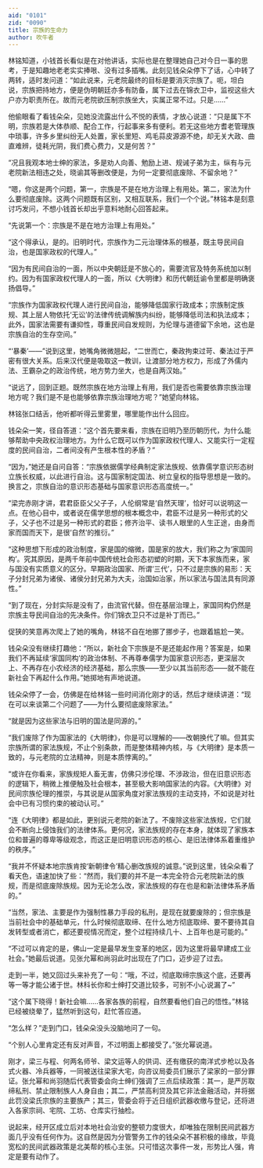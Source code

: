 ```yaml
---
aid: "0101"
zid: "0090"
title: 宗族的生命力
author: 吹牛者
---
```


林铭知道，小钱首长看似是在对他讲话，实际也是在整理她自己对今日一事的思考，于是知趣地老老实实捧哏、没有过多插嘴。此刻见钱朵朵停下了话，心中转了两转，适时发问道：“如此说来，元老院最终的目标是要消灭宗族了。呃，坦白说，宗族把持地方，便是伪明朝廷亦多有防备，属下过去在锦衣卫中，监视这些大户亦为职责所在。故而元老院欲压制宗族坐大，实属正常不过。只是……”



他偷眼看了看钱朵朵，见她没流露出什么不悦的表情，才放心说道：“只是属下不明，宗族若是大体恭顺、配合工作，行起事来多有便利。若无这些地方耆老管理族中琐事，许多乡里纠纷无人处置，家长里短、鸡毛蒜皮源源不绝，却无关大政、曲直难辨，徒耗光阴，我们费心费力，又是何苦？”



“况且我观本地士绅的家法，多是劝人向善、勉励上进、规诫子弟为主，纵有与元老院新法相违之处，晓谕其等删改便是，为何一定要彻底废除、不留余地？”



“嗯，你这是两个问题，第一，宗族是不是在地方治理上有用处。第二，家法为什么要彻底废除。这两个问题既有区别，又相互联系，我们一个个说。”林铭本是刻意讨巧发问，不想小钱首长却出乎意料地耐心回答起来。



“先说第一个：宗族是不是在地方治理上有用处。”



“这个得承认，是的。旧明时代，宗族作为二元治理体系的根基，既主导民间自治，也是国家政权的代理人。”



“因为有民间自治的一面，所以中央朝廷是不放心的，需要流官及特务系统加以制约。因为有国家政权代理人的一面，所以《大明律》和历代朝廷谕令里都是明确褒扬倡导。”



“宗族作为国家政权代理人进行民间自治，能够降低国家行政成本；宗族制定族规、其上层人物依托‘无讼’的法律传统调解族内纠纷，能够降低司法和执法成本；此外，国家法需要有谦抑性，尊重民间自发规则，为伦理与道德留下余地，这也是宗族自治的生存空间。”



“‘暴秦’——”说到这里，她嘴角微微翘起，“二世而亡，秦政拘束过苛、秦法过于严密有很大关系。后来汉代便是吸取这一教训，让渡部分地方权力，形成了外儒内法、王霸杂之的政治传统，地方势力坐大，也是自两汉始。”



“说远了，回到正题。既然宗族在地方治理上有用，我们是否也需要依靠宗族治理地方呢？我们是不是也能够依靠宗族治理地方呢？”她望向林铭。



林铭张口结舌，他听都听得云里雾里，哪里能作出什么回应。



钱朵朵一笑，径自答道：“这个首先要来看，宗族在旧明乃至历朝历代，为什么能够帮助中央政权治理地方。为什么它既可以作为国家政权代理人、又能实行一定程度的民间自治，二者间没有产生根本性的矛盾？”



“因为，”她还是自问自答：“宗族依据儒学经典制定家法族规、依靠儒学意识形态树立族长权威，以此进行自治。这与国家制定国法、树立皇权的指导思想是一致的。换言之，宗族自治的意识形态基础与国家意识形态高度统一。”



“梁完赤刚才讲，君君臣臣父父子子，人伦纲常是‘自然天理’，恰好可以说明这一点。在他心目中，或者说在儒学思想的根本概念中，君臣不过是另一种形式的父子，父子也不过是另一种形式的君臣；修齐治平、读书人眼里的人生正途，由身而家而国而天下，是很‘自然’的推衍。”



“这种思想下形成的政治制度，家是国的缩微，国是家的放大，我们称之为‘家国同构’。究其原因，是两千年前中国传统社会形态初塑的时期，天下本家族而来，家与国没有实质意义的区分。早期政治国家、所谓‘三代’，只不过是宗族的易形：天子分封兄弟为诸侯、诸侯分封兄弟为大夫，治国如治家，所以家法与国法具有同源性。”



“到了现在，分封实际是没有了，由流官代替。但在基层治理上，家国同构仍然是宗族主导民间自治的先决条件。你们锦衣卫只不过是补丁而已。”



促狭的笑意再次爬上了她的嘴角，林铭不自在地挪了挪步子，也跟着尴尬一笑。



钱朵朵没有继续打趣他：“所以，新社会下宗族是不是还能起作用？答案是，如果我们不再延续‘家国同构’的政治体制、不再尊奉儒学为国家意识形态，更深层次上、不再存在小农经济的经济基础，那么宗族——至少以其当前形态——就不能在新社会下再起什么作用。”她掷地有声地说道。



钱朵朵停了一会，仿佛是在给林铭一些时间消化刚才的话，然后才继续讲道：“现在可以来谈第二个问题了——为什么要彻底废除家法。”



“就是因为这些家法与旧明的国法是同源的。”



“我们废除了作为国家法的《大明律》，你是可以理解的——改朝换代了嘛。但其实宗族所谓的家法族规，不止个别条款，而是整体精神内核，与《大明律》是本质一致的，与元老院的立法精神，则是本质悖离的。”



“或许在你看来，家族规矩人畜无害，仿佛只涉伦理、不涉政治，但在旧意识形态的逻辑下，稍微上推便触及社会根本，甚至极大影响国家法的内容。《大明律》对民间宗族伦理的推崇，与其说是从国家角度对家法族规的主动支持，不如说是对社会中已有习惯约束的被动认可。”



“连《大明律》都是如此，更别说元老院的新法了。不废除这些家法族规，它们就会不断向上侵蚀我们的法律体系。更何况，家法族规的存在本身，就体现了家族本位和普遍的尊卑等级观念，而这正是旧明意识形态的核心、是旧法律体系着重维护的秩序。”



“我并不怀疑本地宗族肯按‘新朝律令’精心删改族规的诚意。”说到这里，钱朵朵看了看天色，语速加快了些：“然而，我们要的并不是一本完全符合元老院新法的族规，而是彻底废除族规。因为无论怎么改，家法族规的存在也是和新法律体系矛盾的。”



“当然，家法、主要是作为强制性暴力手段的私刑，是现在就要废除的；但宗族是当前社会中的基础单元，什么时候彻底取缔、在什么地方彻底取缔、要不要待其自发转型或者消亡，都还要视情况而定，整个过程持续几十、上百年也是可能的。”



“不过可以肯定的是，佛山一定是最早发生变革的地区，因为这里将最早建成工业社会。”她最后说道。见张允幂和尚羽此时出现在了门口，迈步迎了过去。



走到一半，她又回过头来补充了一句：“哦，不过，彻底取缔宗族这个底，还要再等一等才能公诸于世。林科长你和士绅打交道比较多，可别不小心说漏了~”



“这个属下晓得！新社会嘛……各家各族的前程，自然要看他们自己的悟性。”林铭已经被绕晕了，猛然听到这句，赶忙答应道。

“怎么样？”走到门口，钱朵朵没头没脑地问了一句。



“个别人心里肯定还有反对声音，不过明面上都接受了。”张允幂说道。



刚才，梁三与程、何两名师爷、梁文运等人的供词、还有缴获的南洋式步枪以及各式火器、冷兵器等，一同被送往梁家大宅，向咨议局委员们展示了梁家的一部分罪证。张允幂和尚羽随后代表管委会向士绅们强调了三点后续政策：其一，是严厉取缔私刑、禁止限制族人人身自由；其二，严禁高利贷及其它非法金融活动，并将据此罚没梁氏宗族的主要族产；其三，管委会将于近日组织武器收缴与登记，还将进入各家宗祠、宅院、工坊、仓库实行抽检。



说起来，经开区成立后对本地社会治安的整顿力度很大，却唯独在限制民间武器方面几乎没有任何作为。这自然是因为分管警务工作的钱朵朵不甚积极的缘故，毕竟宽松的民间武器政策是北美帮的核心主张。只可惜这次事件一发，形势比人强，肯定是要有动作了。




